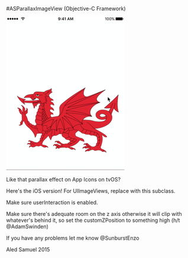 #ASParallaxImageView (Objective-C Framework)

![Preview in the demo app](/ParallaxGif.gif)

Like that parallax effect on App Icons on tvOS?

Here's the iOS version! For UIImageViews, replace with this subclass.

Make sure userInteraction is enabled.

Make sure there's adequate room on the z axis otherwise it will clip with whatever's behind it, so set the customZPosition to something high (h/t @AdamSwinden)

If you have any problems let me know @SunburstEnzo

Aled Samuel 2015